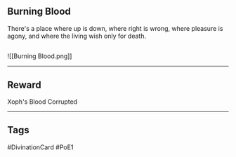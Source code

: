 ## Burning Blood
There's a place where up is down, 
where right is wrong, 
where pleasure is agony, 
and where the living wish only for death.
## 
![[Burning Blood.png]]

---
## Reward
Xoph's Blood
Corrupted

---
## Tags
#DivinationCard
#PoE1